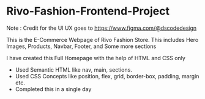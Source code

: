 # Rivo-Fashion-Frontend-Project
Note : Credit for the UI UX goes to https://www.figma.com/@dscodedesign

This is the E-Commerce Webpage of Rivo Fashion Store. This includes Hero Images, Products, Navbar, Footer, and Some more sections
  
I have created this Full Homepage with the help of HTML and CSS only
- Used Semantic HTML like nav, main, sections.
- Used CSS Concepts like position, flex, grid, border-box, padding, margin etc.
- Completed this in a single day

   
